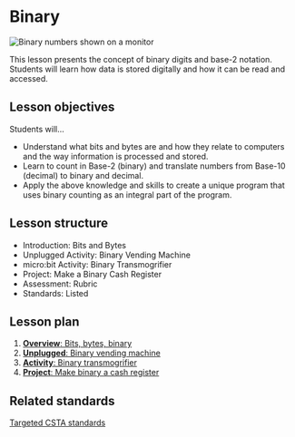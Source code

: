 # Binary

![Binary numbers shown on a monitor](/static/courses/csintro/binary/binary-crt.png)

This lesson presents the concept of binary digits and base-2 notation. Students will learn how data is stored digitally and how it can be read and accessed.

## Lesson objectives

Students will...

* Understand what bits and bytes are and how they relate to computers and the way information is processed and stored.
* Learn to count in Base-2 (binary) and translate numbers from Base-10 (decimal) to binary and decimal.
* Apply the above knowledge and skills to create a unique program that uses binary counting as an integral part of the program.

## Lesson structure

* Introduction: Bits and Bytes
* Unplugged Activity: Binary Vending Machine
* micro:bit Activity: Binary Transmogrifier
* Project: Make a Binary Cash Register
* Assessment: Rubric 
* Standards: Listed

## Lesson plan

1. [**Overview**: Bits, bytes, binary](/courses/csintro/binary/overview)
2. [**Unplugged**: Binary vending machine](/courses/csintro/binary/unplugged)
3. [**Activity**: Binary transmogrifier](/courses/csintro/binary/activity)
4. [**Project**: Make binary a cash register](/courses/csintro/binary/project)

## Related standards

[Targeted CSTA standards](/courses/csintro/binary/standards)
